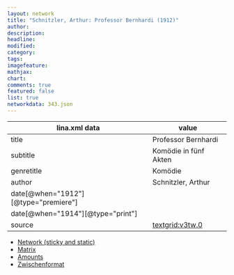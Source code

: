 ```yaml
---
layout: network
title: "Schnitzler, Arthur: Professor Bernhardi (1912)"
author:
description:
headline:
modified:
category:
tags:
imagefeature: 
mathjax: 
chart: 
comments: true
featured: false
list: true
networkdata: 343.json
---
```

lina.xml data  | value
------------- | -------------
title|Professor Bernhardi
subtitle|Komödie in fünf Akten
genretitle|Komödie
author|Schnitzler, Arthur
date[@when="1912"][@type="premiere"]|
date[@when="1914"][@type="print"]|
source|[textgrid:v3tw.0](https://textgridlab.org/1.0/tgcrud-public/rest/textgrid:v3tw.0/data)



* [Network (sticky and static)](/network343)
* [Matrix](/matrix343)
* [Amounts](/amounts343)
* [Zwischenformat](/lina343 )
